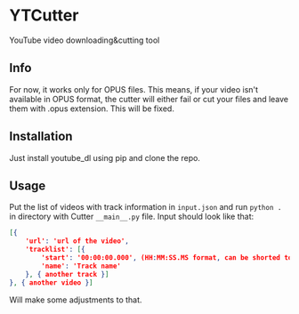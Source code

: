 # YTCutter
YouTube video downloading&amp;cutting tool

## Info

For now, it works only for OPUS files. This means, if your video isn't available in OPUS format, the cutter will either fail or cut your files and leave them with .opus extension. This will be fixed.

## Installation
Just install youtube_dl using pip and clone the repo.

## Usage
Put the list of videos with track information in `input.json` and run `python .` in directory with Cutter `__main__.py` file.
Input should look like that:
```json
[{
    'url': 'url of the video',
    'tracklist': [{
        'start': '00:00:00.000', (HH:MM:SS.MS format, can be shorted to HH:MM:SS or MM:SS, or just seconds (probably))
        'name': 'Track name'
    }, { another track }]
}, { another video }]
```

Will make some adjustments to that.
